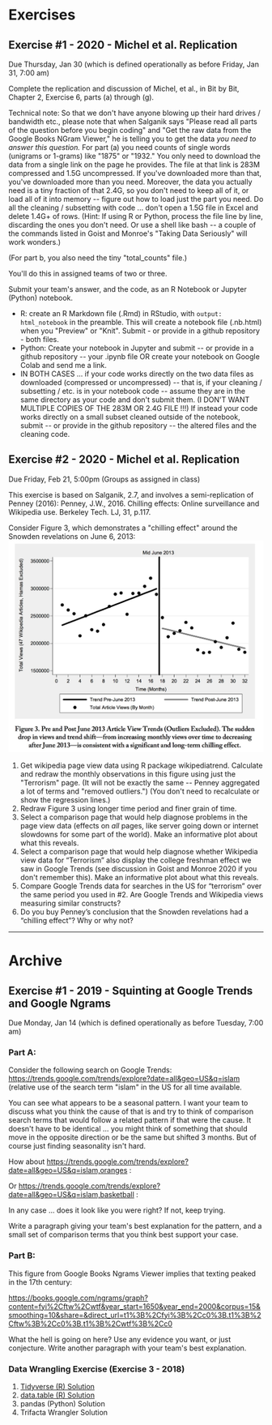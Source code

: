# Exercises

## Exercise #1 - 2020 - Michel et al. Replication

Due Thursday, Jan 30 (which is defined operationally as before Friday, Jan 31, 7:00 am)

Complete the replication and discussion of Michel, et al., in Bit by Bit, Chapter 2, Exercise 6, parts (a) through (g).

Technical note: So that we don't have anyone blowing up their hard drives / bandwidth etc., please note that when Salganik says "Please read all parts of the question before you begin coding" and "Get the raw data from the Google Books NGram Viewer," he is telling you to get the data *you need to answer this question.* For part (a) you need counts of single words (unigrams or 1-grams) like "1875" or "1932." You only need to download the data from a single link on the page he provides. The file at that link is 283M compressed and 1.5G uncompressed. If you've downloaded more than that, you've downloaded more than you need. Moreover, the data you actually need is a tiny fraction of that 2.4G, so you don't need to keep all of it, or load all of it into memory -- figure out how to load just the part you need. Do all the cleaning / subsetting with code ... don't open a 1.5G file in Excel and delete 1.4G+ of rows. (Hint: If using R or Python, process the file line by line, discarding the ones you don't need. Or use a shell like bash -- a couple of the commands listed in Goist and Monroe's "Taking Data Seriously" will work wonders.)

(For part b, you also need the tiny "total_counts" file.)

You'll do this in assigned teams of two or three.

Submit your team's answer, and the code, as an R Notebook or Jupyter (Python) notebook. 

* R: create an R Markdown file (.Rmd) in RStudio, with `output: html_notebook` in the preamble. This will create a notebook file (.nb.html) when you "Preview" or "Knit". Submit - or provide in a github repository - both files. 
* Python: Create your notebook in Jupyter and submit -- or provide in a github repository -- your .ipynb file OR create your notebook on Google Colab and send me a link. 
* IN BOTH CASES ... if your code works directly on the two data files as downloaded (compressed or uncompressed) -- that is, if your cleaning / subsetting / etc. is in your notebook code -- assume they are in the same directory as your code and don't submit them. (I DON'T WANT MULTIPLE COPIES OF THE 283M  OR 2.4G FILE !!!) If instead your code works directly on a small subset cleaned outside of the notebook, submit -- or provide in the github repository -- the altered files and the cleaning code. 

## Exercise #2 - 2020 - Michel et al. Replication

Due Friday, Feb 21, 5:00pm (Groups as assigned in class)

This exercise is based on Salganik, 2.7, and involves a semi-replication of Penney (2016): Penney, J.W., 2016. Chilling effects: Online surveillance and Wikipedia use. Berkeley Tech. LJ, 31, p.117.

Consider Figure 3, which demonstrates a "chilling effect" around the Snowden revelations on June 6, 2013: ![](Penney2016RegressionDiscontinuity.jpeg)

1. Get wikipedia page view data using R package wikipediatrend. Calculate and redraw the monthly observations in this figure using just the "Terrorism" page. (It will not be exactly the same -- Penney aggregated a lot of terms and "removed outliers.") (You don't need to recalculate or show the regression lines.) 
2. Redraw Figure 3 using longer time period and finer grain of time.
3. Select a comparison page that would help diagnose problems in the page view data (effects on *all* pages, like server going down or internet slowdowns for some part of the world). Make an informative plot about what this reveals.
4. Select a comparison page that would help diagnose whether Wikipedia view data for “Terrorism” also display the college freshman effect we saw in Google Trends (see discussion in Goist and Monroe 2020 if you don't remember this). Make an informative plot about what this reveals.
5. Compare Google Trends data for searches in the US for “terrorism” over the same period you used in #2. Are Google Trends and Wikipedia views measuring similar constructs?
6. Do you buy Penney’s conclusion that the Snowden revelations had a “chilling effect”? Why or why not?


----



# Archive


## Exercise #1 - 2019 - Squinting at Google Trends and Google Ngrams
Due Monday, Jan 14 (which is defined operationally as before Tuesday, 7:00 am)

### Part A:

Consider the following search on Google Trends: <https://trends.google.com/trends/explore?date=all&geo=US&q=islam> (relative use of the search term "islam" in the US for all time available.

<script type="text/javascript" src="https://ssl.gstatic.com/trends_nrtr/1671_RC04/embed_loader.js"></script> <script type="text/javascript"> trends.embed.renderExploreWidget("TIMESERIES", {"comparisonItem":[{"keyword":"islam","geo":"US","time":"2004-01-01 2019-01-07"}],"category":0,"property":""}, {"exploreQuery":"date=all&geo=US&q=islam","guestPath":"https://trends.google.com:443/trends/embed/"}); </script>

You can see what appears to be a seasonal pattern. I want your team to discuss what you think the cause of that is and try to think of comparison search terms that would follow a related pattern if that were the cause. It doesn't have to be identical ... you might think of something that should move in the opposite direction or be the same but shifted 3 months. But of course just finding seasonality isn't hard. 

How about <https://trends.google.com/trends/explore?date=all&geo=US&q=islam,oranges> :

<script type="text/javascript" src="https://ssl.gstatic.com/trends_nrtr/1671_RC04/embed_loader.js"></script> <script type="text/javascript"> trends.embed.renderExploreWidget("TIMESERIES", {"comparisonItem":[{"keyword":"islam","geo":"US","time":"2004-01-01 2019-01-07"},{"keyword":"oranges","geo":"US","time":"2004-01-01 2019-01-07"}],"category":0,"property":""}, {"exploreQuery":"date=all&geo=US&q=islam,oranges","guestPath":"https://trends.google.com:443/trends/embed/"}); </script> 


Or <https://trends.google.com/trends/explore?date=all&geo=US&q=islam,basketball> :

<script type="text/javascript" src="https://ssl.gstatic.com/trends_nrtr/1671_RC04/embed_loader.js"></script> <script type="text/javascript"> trends.embed.renderExploreWidget("TIMESERIES", {"comparisonItem":[{"keyword":"islam","geo":"US","time":"2004-01-01 2019-01-07"},{"keyword":"basketball","geo":"US","time":"2004-01-01 2019-01-07"}],"category":0,"property":""}, {"exploreQuery":"date=all&geo=US&q=islam,basketball","guestPath":"https://trends.google.com:443/trends/embed/"}); </script>


In any case ... does it look like you were right? If not, keep trying.

Write a paragraph giving your team's best explanation for the pattern, and a small set of comparison terms that you think best support your case. 

### Part B:

This figure from Google Books Ngrams Viewer implies that texting peaked in the 17th century:

<https://books.google.com/ngrams/graph?content=fyi%2Cftw%2Cwtf&year_start=1650&year_end=2000&corpus=15&smoothing=10&share=&direct_url=t1%3B%2Cfyi%3B%2Cc0%3B.t1%3B%2Cftw%3B%2Cc0%3B.t1%3B%2Cwtf%3B%2Cc0>

What the hell is going on here? Use any evidence you want, or just conjecture. Write another paragraph with your team's best explanation. 





### Data Wrangling Exercise (Exercise 3 - 2018)

1. [Tidyverse (R) Solution](https://burtmonroe.github.io/SoDA501/Exercises/Exercise3-2018/TidyverseSolution)
2. [data.table (R) Solution](https://burtmonroe.github.io/SoDA501/Exercises/Exercise3-2018/data.tableSolution)
3. pandas (Python) Solution
4. Trifacta Wrangler Solution
